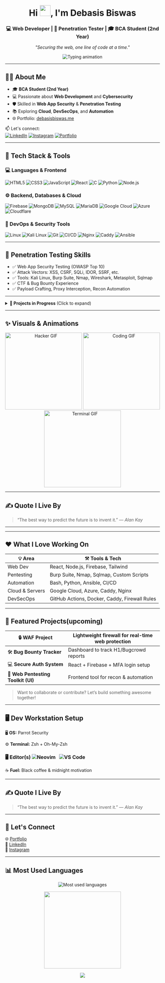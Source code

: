 <h1 align="center">Hi <img src="https://media.giphy.com/media/hvRJCLFzcasrR4ia7z/giphy.gif" width="35" />, I'm Debasis Biswas</h1>
<h3 align="center">💻 Web Developer | 🔐 Penetration Tester | 🎓 BCA Student (2nd Year)</h3>

<p align="center"><em>"Securing the web, one line of code at a time."</em></p>

<p align="center">
  <img src="https://readme-typing-svg.herokuapp.com/?lines=Full-Stack%20Web%20Developer;Cybersecurity%20Enthusiast;Penetration%20Tester;Bug%20Bounty%20Hunter&center=true&width=440&height=45&color=58a6ff&vCenter=true&size=22" alt="Typing animation"/>
</p>

---

## 👨‍🎓 About Me

- 🎓 **BCA Student (2nd Year)**
- 💻 Passionate about **Web Development** and **Cybersecurity**
- 🛡️ Skilled in **Web App Security** & **Penetration Testing**
- 📚 Exploring **Cloud**, **DevSecOps**, and **Automation**
- 🌐 Portfolio: [debasisbiswas.me](https://debasisbiswas.me)

📫 Let's connect:  
[![LinkedIn](https://img.shields.io/badge/-LinkedIn-0077B5?style=flat&logo=linkedin&logoColor=white)](https://linkedin.com/in/debasis-biswas)
[![Instagram](https://img.shields.io/badge/-Instagram-E4405F?style=flat&logo=instagram&logoColor=white)](https://instagram.com/___d_e_b_a___)
[![Portfolio](https://img.shields.io/badge/-Portfolio-000?style=flat&logo=firefox&logoColor=white)](https://debasisbiswas.me)

---

## 🚀 Tech Stack & Tools

### 💻 Languages & Frontend
![HTML5](https://img.shields.io/badge/HTML5-E34F26?style=flat&logo=html5&logoColor=white)
![CSS3](https://img.shields.io/badge/CSS3-1572B6?style=flat&logo=css3&logoColor=white)
![JavaScript](https://img.shields.io/badge/JavaScript-F7DF1E?style=flat&logo=javascript&logoColor=black)
![React](https://img.shields.io/badge/React-61DAFB?style=flat&logo=react&logoColor=black)
![C](https://img.shields.io/badge/C-00599C?style=flat&logo=c&logoColor=white)
![Python](https://img.shields.io/badge/Python-3776AB?style=flat&logo=python&logoColor=white)
![Node.js](https://img.shields.io/badge/Node.js-339933?style=flat&logo=nodedotjs&logoColor=white)

### ⚙️ Backend, Databases & Cloud
![Firebase](https://img.shields.io/badge/Firebase-FFCA28?style=flat&logo=firebase&logoColor=black)
![MongoDB](https://img.shields.io/badge/MongoDB-47A248?style=flat&logo=mongodb&logoColor=white)
![MySQL](https://img.shields.io/badge/MySQL-4479A1?style=flat&logo=mysql&logoColor=white)
![MariaDB](https://img.shields.io/badge/MariaDB-003545?style=flat&logo=mariadb&logoColor=white)
![Google Cloud](https://img.shields.io/badge/Google_Cloud-4285F4?style=flat&logo=google-cloud&logoColor=white)
![Azure](https://img.shields.io/badge/Azure-0078D4?style=flat&logo=microsoft-azure&logoColor=white)
![Cloudflare](https://img.shields.io/badge/Cloudflare-F38020?style=flat&logo=cloudflare&logoColor=white)

### 🔧 DevOps & Security Tools
![Linux](https://img.shields.io/badge/Linux-FCC624?style=flat&logo=linux&logoColor=black)
![Kali Linux](https://img.shields.io/badge/Kali_Linux-557C94?style=flat&logo=kali-linux&logoColor=white)
![Git](https://img.shields.io/badge/Git-F05032?style=flat&logo=git&logoColor=white)
![CI/CD](https://img.shields.io/badge/CI%2FCD-0A0A0A?style=flat&logo=githubactions&logoColor=white)
![Nginx](https://img.shields.io/badge/Nginx-009639?style=flat&logo=nginx&logoColor=white)
![Caddy](https://img.shields.io/badge/Caddy-00BFFF?style=flat&logo=caddy&logoColor=white)
![Ansible](https://img.shields.io/badge/Ansible-EE0000?style=flat&logo=ansible&logoColor=white)

---

## 🧪 Penetration Testing Skills

- ✅ Web App Security Testing (OWASP Top 10)
- ✅ Attack Vectors: XSS, CSRF, SQLi, IDOR, SSRF, etc.
- ✅ Tools: Kali Linux, Burp Suite, Nmap, Wireshark, Metasploit, Sqlmap
- ✅ CTF & Bug Bounty Experience
- ✅ Payload Crafting, Proxy Interception, Recon Automation

---

<details>
<summary><b>📂 Projects in Progress</b> (Click to expand)</summary>

### 🔒 Web Application Firewall (WAF)
A lightweight WAF to block common web attacks in real-time.

### 🛠️ Bug Bounty Tracker
Track and monitor reports from HackerOne, Bugcrowd, etc.

### 🧰 Pen Testing Toolkit (Web UI)
Frontend interface for recon and testing tools.

### 💻 Secure Auth System
React + Firebase + JWT + MFA for secure login workflows.

</details>

---

## ✨ Visuals & Animations

<div align="center">
  <img src="https://media.giphy.com/media/SmaYvew52UlC9MmB6l/giphy.gif" width="250" alt="Hacker GIF"/>
  <img src="https://media.giphy.com/media/qgQUggAC3Pfv687qPC/giphy.gif" width="250" alt="Coding GIF"/>
  <img src="https://media.giphy.com/media/ZVik7pBtu9dNS/giphy.gif" width="250" alt="Terminal GIF"/>
</div>

---

## ✍️ Quote I Live By

> “The best way to predict the future is to invent it.” — *Alan Kay*

---

---

## ❤️ What I Love Working On

<div align="center">

| 💡 Area | ⚒️ Tools & Tech |
|--------|----------------|
| Web Dev | React, Node.js, Firebase, Tailwind |
| Pentesting | Burp Suite, Nmap, Sqlmap, Custom Scripts |
| Automation | Bash, Python, Ansible, CI/CD |
| Cloud & Servers | Google Cloud, Azure, Caddy, Nginx |
| DevSecOps | GitHub Actions, Docker, Caddy, Firewall Rules |

</div>

---

## 🧰 Featured Projects(upcoming)

| 🔒 **WAF Project** | Lightweight firewall for real-time web protection |
|-------------------|--------------------------------------------------|
| 🛠️ **Bug Bounty Tracker** | Dashboard to track H1/Bugcrowd reports |
| 💻 **Secure Auth System** | React + Firebase + MFA login setup |
| 🧪 **Web Pentesting Toolkit (UI)** | Frontend tool for recon & automation |

> Want to collaborate or contribute? Let’s build something awesome together!

---

## 🖥️ Dev Workstation Setup

🖥️ **OS:** Parrot Security 

⚙️ **Terminal:** Zsh + Oh-My-Zsh  

### 🖥️ Editor(s) ![Neovim](https://img.shields.io/badge/Neovim-57A143?style=flat&logo=neovim&logoColor=white) &nbsp; ![VS Code](https://img.shields.io/badge/VS_Code-007ACC?style=flat&logo=visual-studio-code&logoColor=white)

☕ **Fuel:** Black coffee & midnight motivation

---

## ✍️ Quote I Live By

> “The best way to predict the future is to invent it.” — *Alan Kay*

---

## 🤝 Let's Connect

🌐 [Portfolio](https://debasisbiswas.me)  
🔗 [LinkedIn](https://linkedin.com/in/debasis-biswas)  
📸 [Instagram](https://instagram.com/___d_e_b_a___)

---


## 📊 Most Used Languages

<p align="center">
  <img src="https://github-readme-stats.vercel.app/api/top-langs/?username=DebaA17&layout=compact&theme=radical" alt="Most used languages" />
</p>

<div align="center">
  <img src="https://media.giphy.com/media/13HgwGsXF0aiGY/giphy.gif" width="250"/>
</div>

<p align="center">
  <img src="https://capsule-render.vercel.app/api?type=waving&color=gradient&height=100&section=footer"/>
</p>

